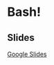 # Bash!

## Slides
[Google Slides](https://docs.google.com/presentation/d/1HYz-ZrI2OpLcRMMnZQJdK_ZU9o2kPTNPsN9JQRtXn2I/edit#slide=id.ge01d03feac_0_124)